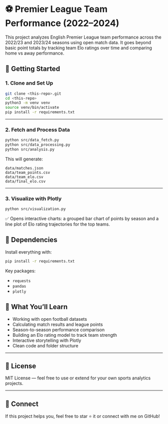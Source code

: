 # ⚽ Premier League Team Performance (2022–2024)

This project analyzes English Premier League team performance across the 2022/23 and 2023/24 seasons using open match data. It goes beyond basic point totals by tracking team Elo ratings over time and comparing home vs away performance.


## 🚀 Getting Started

### 1. Clone and Set Up

```bash
git clone <this-repo>.git
cd <this-repo>
python3 -m venv venv
source venv/bin/activate
pip install -r requirements.txt
```

---

### 2. Fetch and Process Data

```bash
python src/data_fetch.py
python src/data_processing.py
python src/analysis.py
```

This will generate:

```
data/matches.json
data/team_points.csv
data/team_elo.csv
data/final_elo.csv
```

---

### 3. Visualize with Plotly

```bash
python src/visualization.py
```

✅ Opens interactive charts: a grouped bar chart of points by season and a line plot of Elo rating trajectories for the top teams.



## 🔧 Dependencies

Install everything with:

```bash
pip install -r requirements.txt
```

Key packages:

* `requests`
* `pandas`
* `plotly`


## 🧠 What You’ll Learn

* Working with open football datasets
* Calculating match results and league points
* Season-to-season performance comparison
* Building an Elo rating model to track team strength
* Interactive storytelling with Plotly
* Clean code and folder structure

---

## 🪪 License

MIT License — feel free to use or extend for your own sports analytics projects.

---

## 🙌 Connect

If this project helps you, feel free to star ⭐ it or connect with me on GitHub!
